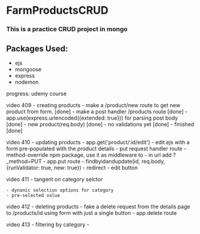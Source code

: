 # FarmProductsCRUD

### This is a practice CRUD project in mongo 
## Packages Used: 
- ejs
- mongoose
- express
- nodemon



progress: udemy course  

video 409 - creating products
    - make a /product/new route to get new product from form.   [done]
    - make a post handler /products route   [done]
    - app.use(express.urlencoded({extended: true})) for parsing post body   [done]
    - new product(req.body)     [done]
    - no validations yet    [done]
    - finished   [done]

video 410 - updating products
    - app.get('product/:id/edit')
    - edit.ejs with a form pre-populated with the product details
    - put request handler route
    - method-override npm package, use it as middleware to
    - in url add ?_method=PUT
    - app.put route
    - findbyidandupdate(id, req.body, {runValidator: true, new: true})
    - redirect
    - edit button

video 411 - tangent on category selctor

    - dynanic selection options for category
    - pre-selected value


video 412 - deleting products
    - fake a delete request from the  details page to /products/id using form with just a single button
    - app.delete route


video 413 - filtering by category
    - 